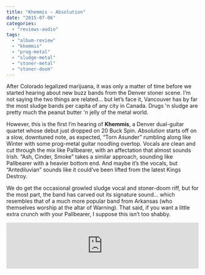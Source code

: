 ```yaml
---
title: "Khemmis – Absolution"
date: "2015-07-06"
categories: 
  - "reviews-audio"
tags: 
  - "album-review"
  - "khemmis"
  - "prog-metal"
  - "sludge-metal"
  - "stoner-metal"
  - "stoner-doom"
---
```


After Colorado legalized marijuana, it was only a matter of time before we started hearing about new buzz bands from the Denver stoner scene. I’m not saying the two things are related… but let’s face it, Vancouver has by far the most sludge bands per capita of any city in Canada. Drugs 'n sludge are pretty much the peanut butter 'n jelly of the metal world.

However, this is the first I’m hearing of **Khemmis**, a Denver dual-guitar quartet whose debut just dropped on 20 Buck Spin. _Absolution_ starts off on a slow, downtuned note, as expected, “Torn Asunder” rumbling along like Winter with some prog-metal guitar noodling overtop. Vocals are clean and cut through the mix like Pallbearer, with an affectation that almost sounds Irish. “Ash, Cinder, Smoke” takes a similar approach, sounding like Pallbearer with a heavier bottom end. And maybe it’s the vocals, but “Antediluvian” sounds like it could’ve been lifted from the latest Kings Destroy.

We do get the occasional growled sludge vocal and stoner-doom riff, but for the most part, the band has carved out its signature sound… which resembles that of a much more popular band from Arkansas (who themselves worship at the altar of Warning). That said, if you want a little extra crunch with your Pallbearer, I suppose this isn’t too shabby.

<iframe style="border: 0; width: 100%; height: 120px;" src="http://bandcamp.com/EmbeddedPlayer/album=625879750/size=large/bgcol=ffffff/linkcol=0687f5/tracklist=false/artwork=small/transparent=true/" seamless=""><a href="http://listen.20buckspin.com/album/absolution-2">Absolution by Khemmis</a></iframe>
